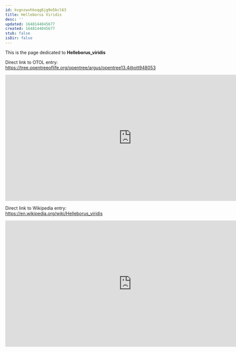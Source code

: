 ```yaml
---
id: kvgnzwvhkoqg6jg9o5bcl63
title: Helleborus Viridis
desc: ''
updated: 1648144045677
created: 1648144045677
stub: false
isDir: false
---
```

This is the page dedicated to **Helleborus_viridis**


Direct link to OTOL entry: https://tree.opentreeoflife.org/opentree/argus/opentree13.4@ott948053



<html>
    <body>
    <iframe src="https://tree.opentreeoflife.org/opentree/argus/opentree13.4@ott948053"
    width="800" height="400" frameborder="0" allowfullscreen> </iframe>
    </body>
</html>
    


Direct link to Wikipedia entry: https://en.wikipedia.org/wiki/Helleborus_viridis



<html>
    <body>
    <iframe src="https://en.wikipedia.org/wiki/Helleborus_viridis"
    width="800" height="400" frameborder="0" allowfullscreen> </iframe>
    </body>
</html>
    
